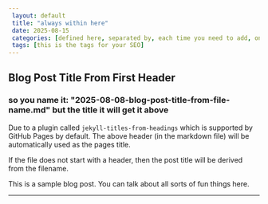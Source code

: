 ```yaml
---
 layout: default
 title: "always within here"
 date: 2025-08-15
 categories: [defined here, separated by, each time you need to add, one]
 tags: [this is the tags for your SEO]
---
```




## Blog Post Title From First Header
### so you name it: "2025-08-08-blog-post-title-from-file-name.md" but the title it will get it above
Due to a plugin called `jekyll-titles-from-headings` which is supported by GitHub Pages by default. The above header (in the markdown file) will be automatically used as the pages title.

If the file does not start with a header, then the post title will be derived from the filename.

This is a sample blog post. You can talk about all sorts of fun things here.

---
